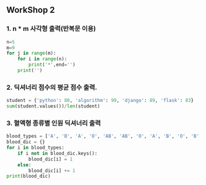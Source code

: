 ##  WorkShop 2

### 1. n \* m 사각형 출력(반복문 이용)

```python
n=5
m=9
for j in range(m):
    for i in range(n):
        print('*',end='')
    print('')
```

### 2. 딕셔너리 점수의 평균 점수 출력.

```python
student = {'python': 80, 'algorithm': 99, 'django': 89, 'flask': 83}
sum(student.values())/len(student)
```

### 3. 혈액형 종류별 인원 딕셔너리 출력

```python
blood_types = ['A', 'B', 'A', 'O', 'AB', 'AB', 'O', 'A', 'B', 'O', 'B', 'AB']
blood_dic = {}
for i in blood_types:
    if i not in blood_dic.keys():
        blood_dic[i] = 1
    else:
        blood_dic[i] += 1
print(blood_dic)
```

